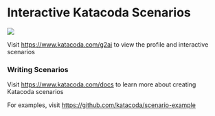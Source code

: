 # Interactive Katacoda Scenarios

[![](http://shields.katacoda.com/katacoda/g2ai/count.svg)](https://www.katacoda.com/g2ai "Get your profile on Katacoda.com")

Visit https://www.katacoda.com/g2ai to view the profile and interactive scenarios

### Writing Scenarios
Visit https://www.katacoda.com/docs to learn more about creating Katacoda scenarios

For examples, visit https://github.com/katacoda/scenario-example
